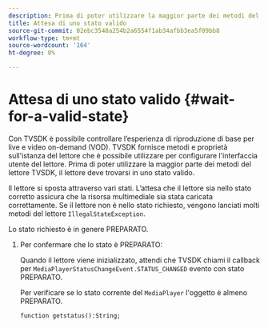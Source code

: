 ```yaml
---
description: Prima di poter utilizzare la maggior parte dei metodi del lettore TVSDK, il lettore deve trovarsi in uno stato valido.
title: Attesa di uno stato valido
source-git-commit: 02ebc3548a254b2a6554f1ab34afbb3ea5f09bb8
workflow-type: tm+mt
source-wordcount: '164'
ht-degree: 0%

---
```


# Attesa di uno stato valido {#wait-for-a-valid-state}

Con TVSDK è possibile controllare l’esperienza di riproduzione di base per live e video on-demand (VOD). TVSDK fornisce metodi e proprietà sull&#39;istanza del lettore che è possibile utilizzare per configurare l&#39;interfaccia utente del lettore. Prima di poter utilizzare la maggior parte dei metodi del lettore TVSDK, il lettore deve trovarsi in uno stato valido.

Il lettore si sposta attraverso vari stati. L’attesa che il lettore sia nello stato corretto assicura che la risorsa multimediale sia stata caricata correttamente. Se il lettore non è nello stato richiesto, vengono lanciati molti metodi del lettore `IllegalStateException`.

Lo stato richiesto è in genere PREPARATO.

1. Per confermare che lo stato è PREPARATO:

   Quando il lettore viene inizializzato, attendi che TVSDK chiami il callback per `MediaPlayerStatusChangeEvent.STATUS_CHANGED` evento con stato PREPARATO.

   Per verificare se lo stato corrente del `MediaPlayer` l&#39;oggetto è almeno PREPARATO.

   ```
   function getstatus():String;
   ```
